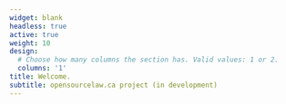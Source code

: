```yaml
---
widget: blank
headless: true
active: true
weight: 10
design:
  # Choose how many columns the section has. Valid values: 1 or 2.
  columns: '1'
title: Welcome.
subtitle: opensourcelaw.ca project (in development)
---
```

